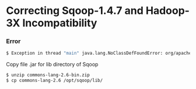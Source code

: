 # Correcting Sqoop-1.4.7 and Hadoop-3X Incompatibility

### Error

```sh
$ Exception in thread "main" java.lang.NoClassDefFoundError: org/apache/commons/lang/StringUtils
```

Copy file .jar for lib directory of Sqoop

```sh
$ unzip commons-lang-2.6-bin.zip
$ cp commons-lang-2.6 /opt/sqoop/lib/
```
